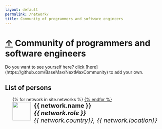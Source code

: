 ```yaml
---
layout: default
permalink: /network/
title: Community of programmers and software engineers
---
```


<h1>
	<a href="/">&uarr;</a>
	Community of programmers and software engineers
</h1>

<p>
Do you want to see yourself here? click [here](https://github.com/BaseMax/NextMaxCommunity) to add your own.
</p>

<style type="text/css">
ul.accounts li {
  float: left;
  width: 100%;
  list-style: none;
  margin-bottom: 10px;
}
ul.accounts li img {
  float: left;
  margin-right: 10px;
}
ul.accounts li div {
  float: left;
  font-size: 20px;
}
ul.accounts ul div * {
  font-size: initial;
}
ul.accounts h4, ul.accounts h5, ul.accounts h6 {
  padding: 0;
  margin: 0;
  background: transparent !important;
  border: 0px !important;
}
</style>

## List of persons

<ul class="accounts">
{% for network in site.networks %}
  <li>
    <a href="{{ network.url | relative_url }}">
    <img src="https://github.com/{{ network.github }}.png?size=80" width="60">
    <div>
      <h4>{{ network.name }}</h4>
      <h5>{{ network.role }}</h5>
      <h6>{{ network.country}}, {{ network.location}}</h6>
    </div>
  </li>
{% endfor %}
</ul>
